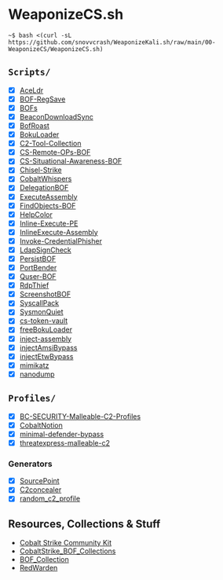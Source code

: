 WeaponizeCS.sh
==========

```console
~$ bash <(curl -sL https://github.com/snovvcrash/WeaponizeKali.sh/raw/main/00-WeaponizeCS/WeaponizeCS.sh)
```

## `Scripts/`

- [x] [AceLdr](https://github.com/kyleavery/AceLdr)
- [x] [BOF-RegSave](https://github.com/EncodeGroup/BOF-RegSave)
- [x] [BOFs](https://github.com/ajpc500/BOFs)
- [x] [BeaconDownloadSync](https://github.com/EspressoCake/BeaconDownloadSync)
- [x] [BofRoast](https://github.com/cube0x0/BofRoast)
- [x] [BokuLoader](https://github.com/boku7/BokuLoader)
- [x] [C2-Tool-Collection](https://github.com/outflanknl/C2-Tool-Collection)
- [x] [CS-Remote-OPs-BOF](https://github.com/trustedsec/CS-Remote-OPs-BOF)
- [x] [CS-Situational-Awareness-BOF](https://github.com/trustedsec/CS-Situational-Awareness-BOF)
- [x] [Chisel-Strike](https://github.com/m3rcer/Chisel-Strike)
- [x] [CobaltWhispers](https://github.com/NVISOsecurity/CobaltWhispers)
- [x] [DelegationBOF](https://github.com/IcebreakerSecurity/DelegationBOF)
- [x] [ExecuteAssembly](https://github.com/med0x2e/ExecuteAssembly)
- [x] [FindObjects-BOF](https://github.com/outflanknl/FindObjects-BOF)
- [x] [HelpColor](https://github.com/outflanknl/HelpColor)
- [x] [Inline-Execute-PE](https://github.com/Octoberfest7/Inline-Execute-PE)
- [x] [InlineExecute-Assembly](https://github.com/anthemtotheego/InlineExecute-Assembly)
- [x] [Invoke-CredentialPhisher](https://github.com/fox-it/Invoke-CredentialPhisher)
- [x] [LdapSignCheck](https://github.com/cube0x0/LdapSignCheck/tree/main/BofLdapSignCheck)
- [x] [PersistBOF](https://github.com/IcebreakerSecurity/PersistBOF)
- [x] [PortBender](https://github.com/praetorian-inc/PortBender)
- [x] [Quser-BOF](https://github.com/netero1010/Quser-BOF)
- [x] [RdpThief](https://github.com/0x09AL/RdpThief)
- [x] [ScreenshotBOF](https://github.com/CodeXTF2/ScreenshotBOF)
- [x] [SyscallPack](https://github.com/cube0x0/SyscallPack)
- [x] [SysmonQuiet](https://github.com/ScriptIdiot/SysmonQuiet)
- [x] [cs-token-vault](https://github.com/Henkru/cs-token-vault)
- [x] [freeBokuLoader](https://github.com/S4ntiagoP/freeBokuLoader)
- [x] [inject-assembly](https://github.com/kyleavery/inject-assembly)
- [x] [injectAmsiBypass](https://github.com/boku7/injectAmsiBypass)
- [x] [injectEtwBypass](https://github.com/boku7/injectEtwBypass)
- [x] [mimikatz](https://gist.github.com/tothi/2809d548f7407de781892c4f840fdee1)
- [x] [nanodump](https://github.com/helpsystems/nanodump)

## `Profiles/`

- [X] [BC-SECURITY-Malleable-C2-Profiles](https://github.com/BC-SECURITY/Malleable-C2-Profiles)
- [x] [CobaltNotion](https://github.com/HuskyHacks/CobaltNotion)
- [X] [minimal-defender-bypass](https://gist.github.com/tothi/8abd2de8f4948af57aa2d027f9e59efe)
- [X] [threatexpress-malleable-c2](https://github.com/threatexpress/malleable-c2)

### Generators

- [x] [SourcePoint](https://github.com/Tylous/SourcePoint)
- [x] [C2concealer](https://github.com/FortyNorthSecurity/C2concealer)
- [x] [random_c2_profile](https://github.com/threatexpress/random_c2_profile)

## Resources, Collections & Stuff

- [Cobalt Strike Community Kit](https://cobalt-strike.github.io/community_kit/)
- [CobaltStrike_BOF_Collections](https://github.com/wsummerhill/CobaltStrike_BOF_Collections)
- [BOF_Collection](https://github.com/rvrsh3ll/BOF_Collection)
- [RedWarden](https://github.com/mgeeky/RedWarden)
